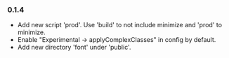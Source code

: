### 0.1.4

- Add new script 'prod'. Use 'build' to not include minimize and 'prod' to minimize.
- Enable "Experimental -> applyComplexClasses" in config by default.
- Add new directory 'font' under 'public'.
